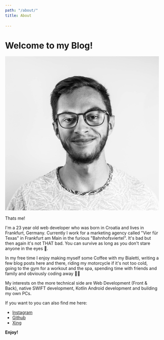 ```yaml
---
path: "/about/"
title: About

---
```

# Welcome to my Blog!

![](../assets/profile-pic-2.jpg)

Thats me!

I'm a 23 year old web developer who was born in Croatia and lives in Frankfurt, Germany. Currently I work for a marketing agency called "Vier für Texas" in Frankfurt am Main in the furious "Bahnhofsviertel". It's bad but then again it's not THAT bad. You can survive as long as you don't stare anyone in the eyes 👀.

In my free time I enjoy making myself some Coffee with my Bialetti, writing a few blog posts here and there, riding my motorcycle if it's not too cold, going to the gym for a workout and the spa, spending time with friends and family and obviously coding away 👨‍💻

My interests on the more technical side are Web Development (Front & Back), native SWIFT development, Kotlin Android development and building my own PCs.

If you want to you can also find me here:

* [Instagram](https://www.instagram.com/kris.kodira/)
* [Github](https://github.com/KrisKodira)
* [Xing]()

**Enjoy!**